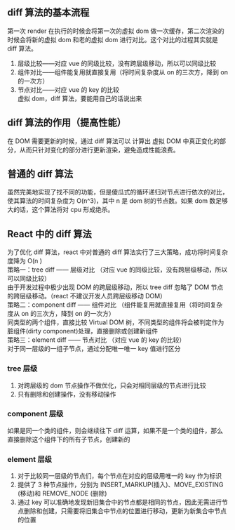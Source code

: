 ## diff 算法的基本流程

第一次 render 在执行的时候会将第一次的虚拟 dom 做一次缓存，第二次渲染的时候会将新的虚拟 dom 和老的虚拟 dom 进行对比。这个对比的过程其实就是 diff 算法。

1. 层级比较——对应 vue 的同级比较，没有跨层级移动，所以可以同级比较
2. 组件对比——组件能复用就直接复用（将时间复杂度从 on 的三次方，降到 on 的一次方）
3. 节点对比——对应 vue 的 key 的比较  
   虚拟 dom，diff 算法，要能用自己的话说出来

## diff 算法的作用（提高性能）

在 DOM 需要更新的时候，通过 diff 算法可以 计算出 虚拟 DOM 中真正变化的部分，从而只针对变化的部分进行更新渲染，避免造成性能浪费。

## 普通的 diff 算法

虽然完美地实现了找不同的功能，但是傻瓜式的循环递归对节点进行依次的对比，使其算法的时间复杂度为 O(n^3)，其中 n 是 dom 树的节点数。如果 dom 数足够大的话，这个算法将对 cpu 形成绝杀。

## React 中的 diff 算法

为了优化 diff 算法，react 中对普通的 diff 算法实行了三大策略，成功将时间复杂度降为 O(n )  
策略一：tree diff —— 层级对比 （对应 vue 的同级比较，没有跨层级移动，所以可以同级比较）  
 由于开发过程中极少出现 DOM 的跨层级移动，所以 tree diff 忽略了 DOM 节点的跨层级移动。（react 不建议开发人员跨层级移动 DOM）  
策略二：component diff —— 组件对比 （组件能复用就直接复用（将时间复杂度从 on 的三次方，降到 on 的一次方）  
 同类型的两个组件，直接比较 Virtual DOM 树，不同类型的组件将会被判定作为脏组件(dirty component)处理，直接删除或创建新组件  
策略三：element diff —— 节点对比 （对应 vue 的 key 的比较）  
 对于同一层级的一组子节点，通过分配唯一唯一 key 值进行区分

### tree 层级

1.  对跨层级的 dom 节点操作不做优化，只会对相同层级的节点进行比较
2.  只有删除和创建操作，没有移动操作

### component 层级

如果是同一个类的组件，则会继续往下 diff 运算，如果不是一个类的组件，那么直接删除这个组件下的所有子节点，创建新的

### element 层级

1.  对于比较同一层级的节点们，每个节点在对应的层级用唯一的 key 作为标识
2.  提供了 3 种节点操作，分别为 INSERT_MARKUP(插入)、MOVE_EXISTING (移动)和 REMOVE_NODE (删除)
3.  通过 key 可以准确地发现新旧集合中的节点都是相同的节点，因此无需进行节点删除和创建，只需要将旧集合中节点的位置进行移动，更新为新集合中节点的位置
